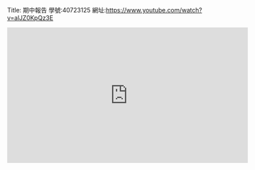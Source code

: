 Title: 期中報告
學號:40723125
網址:<a href ="https://www.youtube.com/watch?v=alJZ0KpQz3E">https://www.youtube.com/watch?v=alJZ0KpQz3E</a>

<iframe width="560" height="315" src="https://www.youtube.com/embed/alJZ0KpQz3E" frameborder="0" allow="accelerometer; autoplay; encrypted-media; gyroscope; picture-in-picture" allowfullscreen></iframe>